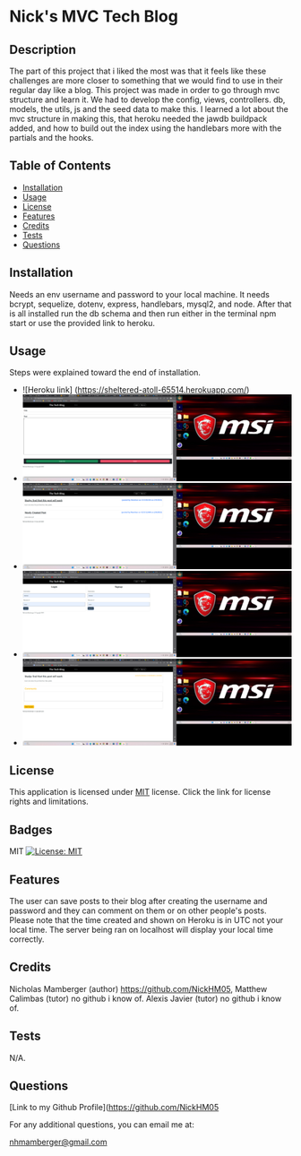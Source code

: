 # Nick's MVC Tech Blog

## Description
The part of this project that i liked the most was that it feels like these challenges are more closer to something that we would find to use in their regular day like a blog. This project was made in order to go through mvc structure and learn it. We had to develop the config, views, controllers. db, models, the utils, js and the seed data to make this. I learned a lot about the mvc structure in making this, that heroku needed the jawdb buildpack added, and how to build out the index using the handlebars more with the partials and the hooks. 
## Table of Contents
  - [Installation](#installation)
  - [Usage](#usage)
  - [License](#license)
  - [Features](#features)
  - [Credits](#credits)
  - [Tests](#tests)
  - [Questions](#questions)

## Installation
Needs an env username and password to your local machine. It needs bcrypt, sequelize, dotenv, express, handlebars, mysql2, and node. After that is all installed run the db schema and then run either in the terminal npm start or use the provided link to heroku.

## Usage
Steps were explained toward the end of installation. 
- ![Heroku link] (https://sheltered-atoll-65514.herokuapp.com/) 
- ![Screenshot of the Tech blog create post part](./screenshots/Screenshot%20(272).png)
- ![Screenshot of the Tech blog posts made/Home](./screenshots/Screenshot%20(273).png)
- ![Screenshot of the Tech blog login and sign up page](./screenshots/Screenshot%20(274).png)
- ![Screenshot of the Tech Blog commenting part](./screenshots/Screenshot%20(275).png)
## License 
  This application is licensed under [MIT](https://opensource.org/licenses/MIT) license. Click the link for license rights and limitations.
## Badges
MIT [![License: MIT](https://img.shields.io/badge/License-MIT-yellow.svg)](https://opensource.org/licenses/MIT)

## Features
The user can save posts to their blog after creating the username and password and they can comment on them or on other people's posts. Please note that the time created and shown on Heroku is in UTC not your local time. The server being ran on localhost will display your local time correctly. 

## Credits
Nicholas Mamberger (author) https://github.com/NickHM05, Matthew Calimbas (tutor) no github i know of. Alexis Javier (tutor) no github i know of. 

## Tests
N/A.

## Questions
[Link to my Github Profile](https://github.com/NickHM05

For any additional questions, you can email me at:

nhmamberger@gmail.com
